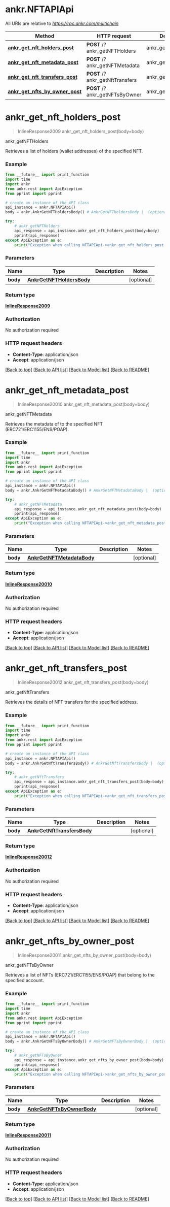 # ankr.NFTAPIApi

All URIs are relative to *https://rpc.ankr.com/multichain*

Method | HTTP request | Description
------------- | ------------- | -------------
[**ankr_get_nft_holders_post**](NFTAPIApi.md#ankr_get_nft_holders_post) | **POST** /?ankr_getNFTHolders | ankr_getNFTHolders
[**ankr_get_nft_metadata_post**](NFTAPIApi.md#ankr_get_nft_metadata_post) | **POST** /?ankr_getNFTMetadata | ankr_getNFTMetadata
[**ankr_get_nft_transfers_post**](NFTAPIApi.md#ankr_get_nft_transfers_post) | **POST** /?ankr_getNftTransfers | ankr_getNftTransfers
[**ankr_get_nfts_by_owner_post**](NFTAPIApi.md#ankr_get_nfts_by_owner_post) | **POST** /?ankr_getNFTsByOwner | ankr_getNFTsByOwner

# **ankr_get_nft_holders_post**
> InlineResponse2009 ankr_get_nft_holders_post(body=body)

ankr_getNFTHolders

Retrieves a list of holders (wallet addresses) of the specified NFT.

### Example
```python
from __future__ import print_function
import time
import ankr
from ankr.rest import ApiException
from pprint import pprint

# create an instance of the API class
api_instance = ankr.NFTAPIApi()
body = ankr.AnkrGetNFTHoldersBody() # AnkrGetNFTHoldersBody |  (optional)

try:
    # ankr_getNFTHolders
    api_response = api_instance.ankr_get_nft_holders_post(body=body)
    pprint(api_response)
except ApiException as e:
    print("Exception when calling NFTAPIApi->ankr_get_nft_holders_post: %s\n" % e)
```

### Parameters

Name | Type | Description  | Notes
------------- | ------------- | ------------- | -------------
 **body** | [**AnkrGetNFTHoldersBody**](AnkrGetNFTHoldersBody.md)|  | [optional] 

### Return type

[**InlineResponse2009**](InlineResponse2009.md)

### Authorization

No authorization required

### HTTP request headers

 - **Content-Type**: application/json
 - **Accept**: application/json

[[Back to top]](#) [[Back to API list]](../README.md#documentation-for-api-endpoints) [[Back to Model list]](../README.md#documentation-for-models) [[Back to README]](../README.md)

# **ankr_get_nft_metadata_post**
> InlineResponse20010 ankr_get_nft_metadata_post(body=body)

ankr_getNFTMetadata

Retrieves the metadata of to the specified NFT (ERC721/ERC1155/ENS/POAP).

### Example
```python
from __future__ import print_function
import time
import ankr
from ankr.rest import ApiException
from pprint import pprint

# create an instance of the API class
api_instance = ankr.NFTAPIApi()
body = ankr.AnkrGetNFTMetadataBody() # AnkrGetNFTMetadataBody |  (optional)

try:
    # ankr_getNFTMetadata
    api_response = api_instance.ankr_get_nft_metadata_post(body=body)
    pprint(api_response)
except ApiException as e:
    print("Exception when calling NFTAPIApi->ankr_get_nft_metadata_post: %s\n" % e)
```

### Parameters

Name | Type | Description  | Notes
------------- | ------------- | ------------- | -------------
 **body** | [**AnkrGetNFTMetadataBody**](AnkrGetNFTMetadataBody.md)|  | [optional] 

### Return type

[**InlineResponse20010**](InlineResponse20010.md)

### Authorization

No authorization required

### HTTP request headers

 - **Content-Type**: application/json
 - **Accept**: application/json

[[Back to top]](#) [[Back to API list]](../README.md#documentation-for-api-endpoints) [[Back to Model list]](../README.md#documentation-for-models) [[Back to README]](../README.md)

# **ankr_get_nft_transfers_post**
> InlineResponse20012 ankr_get_nft_transfers_post(body=body)

ankr_getNftTransfers

Retrieves the details of NFT transfers for the specified address.

### Example
```python
from __future__ import print_function
import time
import ankr
from ankr.rest import ApiException
from pprint import pprint

# create an instance of the API class
api_instance = ankr.NFTAPIApi()
body = ankr.AnkrGetNftTransfersBody() # AnkrGetNftTransfersBody |  (optional)

try:
    # ankr_getNftTransfers
    api_response = api_instance.ankr_get_nft_transfers_post(body=body)
    pprint(api_response)
except ApiException as e:
    print("Exception when calling NFTAPIApi->ankr_get_nft_transfers_post: %s\n" % e)
```

### Parameters

Name | Type | Description  | Notes
------------- | ------------- | ------------- | -------------
 **body** | [**AnkrGetNftTransfersBody**](AnkrGetNftTransfersBody.md)|  | [optional] 

### Return type

[**InlineResponse20012**](InlineResponse20012.md)

### Authorization

No authorization required

### HTTP request headers

 - **Content-Type**: application/json
 - **Accept**: application/json

[[Back to top]](#) [[Back to API list]](../README.md#documentation-for-api-endpoints) [[Back to Model list]](../README.md#documentation-for-models) [[Back to README]](../README.md)

# **ankr_get_nfts_by_owner_post**
> InlineResponse20011 ankr_get_nfts_by_owner_post(body=body)

ankr_getNFTsByOwner

Retrieves a list of NFTs (ERC721/ERC1155/ENS/POAP) that belong to the specified account.

### Example
```python
from __future__ import print_function
import time
import ankr
from ankr.rest import ApiException
from pprint import pprint

# create an instance of the API class
api_instance = ankr.NFTAPIApi()
body = ankr.AnkrGetNFTsByOwnerBody() # AnkrGetNFTsByOwnerBody |  (optional)

try:
    # ankr_getNFTsByOwner
    api_response = api_instance.ankr_get_nfts_by_owner_post(body=body)
    pprint(api_response)
except ApiException as e:
    print("Exception when calling NFTAPIApi->ankr_get_nfts_by_owner_post: %s\n" % e)
```

### Parameters

Name | Type | Description  | Notes
------------- | ------------- | ------------- | -------------
 **body** | [**AnkrGetNFTsByOwnerBody**](AnkrGetNFTsByOwnerBody.md)|  | [optional] 

### Return type

[**InlineResponse20011**](InlineResponse20011.md)

### Authorization

No authorization required

### HTTP request headers

 - **Content-Type**: application/json
 - **Accept**: application/json

[[Back to top]](#) [[Back to API list]](../README.md#documentation-for-api-endpoints) [[Back to Model list]](../README.md#documentation-for-models) [[Back to README]](../README.md)

